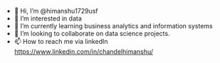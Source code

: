 - 👋 Hi, I’m @himanshu1729usf
- 👀 I’m interested in data
- 🌱 I’m currently learning business analytics and information systems
- 💞️ I’m looking to collaborate on data science projects.
- 📫 How to reach me via linkedIn https://www.linkedin.com/in/chandelhimanshu/

<!---
himanshu1729usf/himanshu1729usf is a ✨ special ✨ repository because its `README.md` (this file) appears on your GitHub profile.
You can click the Preview link to take a look at your changes.
--->
